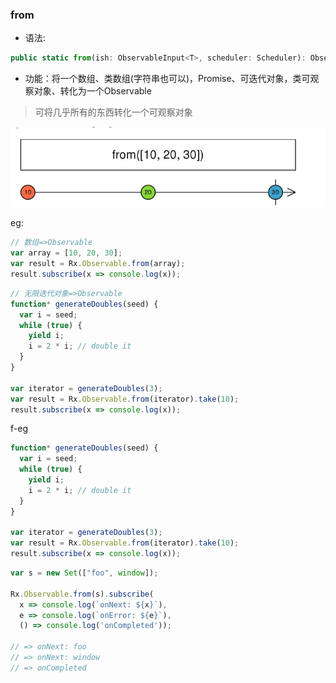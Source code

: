 ### from

- 语法:

```ts
public static from(ish: ObservableInput<T>, scheduler: Scheduler): Observable<T>
```

- 功能：将一个数组、类数组(字符串也可以)，Promise、可迭代对象，类可观察对象、转化为一个Observable

> 可将几乎所有的东西转化一个可观察对象

![](/assets/from.png)

eg:

```js
// 数组=>Observable
var array = [10, 20, 30];
var result = Rx.Observable.from(array);
result.subscribe(x => console.log(x));
```



```js
// 无限迭代对象=>Observable
function* generateDoubles(seed) {
  var i = seed;
  while (true) {
    yield i;
    i = 2 * i; // double it
  }
}

var iterator = generateDoubles(3);
var result = Rx.Observable.from(iterator).take(10);
result.subscribe(x => console.log(x));
```

f-eg

```js
function* generateDoubles(seed) {
  var i = seed;
  while (true) {
    yield i;
    i = 2 * i; // double it
  }
}

var iterator = generateDoubles(3);
var result = Rx.Observable.from(iterator).take(10);
result.subscribe(x => console.log(x));

```

```js
var s = new Set(["foo", window]);

Rx.Observable.from(s).subscribe(
  x => console.log(`onNext: ${x}`),
  e => console.log(`onError: ${e}`),
  () => console.log('onCompleted'));

// => onNext: foo
// => onNext: window
// => onCompleted
```

